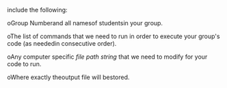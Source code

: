 include the following:

oGroup Numberand all namesof studentsin your group.

oThe list of commands that we need to run in order to execute your group's code (as neededin consecutive order).

oAny computer specific *file path string* that we need to modify for your code to run.

oWhere exactly theoutput file will bestored.